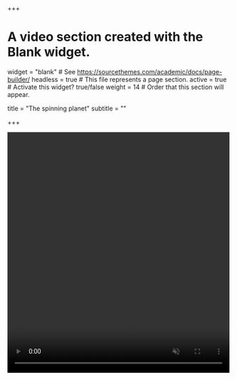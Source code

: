+++
# A video section created with the Blank widget.

widget = "blank"  # See https://sourcethemes.com/academic/docs/page-builder/
headless = true  # This file represents a page section.
active = true  # Activate this widget? true/false
weight = 14  # Order that this section will appear.

title = "The spinning planet"
subtitle = ""

+++

<div class="row post-image-bg" markdown="1">
  <video width="99%" height="540" autoplay="Yes" loop="Yes" muted="Yes" markdown="1">
    <source src="/static/img/video.mp4" type="video/mp4" markdown="1">
  </video>
</div>
